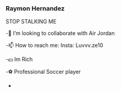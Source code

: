 ### Raymon Hernandez
STOP STALKING ME 

<!--
👯 I’m looking to collaborate with Air Jordan 
👯 I’m looking to collaborate with Air Jordan 
 📫 How to reach me: Insta: Luvvv.ze10 
- 😄 Pronouns: ...
- ⚡ Fun fact: ...
-->
-👯 I’m looking to collaborate with Air Jordan 

-📫 How to reach me: Insta: Luvvv.ze10 

-💵 Im Rich 

-⚽ Professional Soccer player

-
